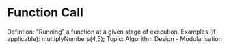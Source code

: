 # Function Call

Defintion: “Running” a function at a given stage of execution.
Examples (if applicable): multiplyNumbers(4,5);
Topic: Algorithm Design - Modularisation